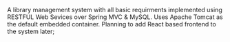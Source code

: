 A library management system with all basic requirments implemented using RESTFUL Web Sevices over Spring MVC & MySQL. Uses Apache Tomcat as the default embedded container. Planning to add React based frontend to the system later;
